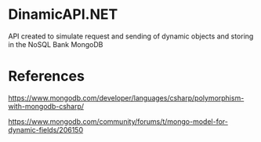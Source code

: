 # DinamicAPI.NET
API created to simulate request and sending of dynamic objects and storing in the NoSQL Bank MongoDB


# References
https://www.mongodb.com/developer/languages/csharp/polymorphism-with-mongodb-csharp/

https://www.mongodb.com/community/forums/t/mongo-model-for-dynamic-fields/206150
